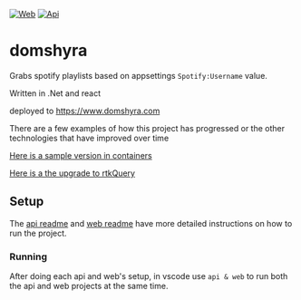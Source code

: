 [![Web](https://github.com/domshyra/domshyra/actions/workflows/web.yml/badge.svg?branch=main)](https://github.com/domshyra/domshyra/actions/workflows/web.yml) [![Api](https://github.com/domshyra/domshyra/actions/workflows/api.yml/badge.svg)](https://github.com/domshyra/domshyra/actions/workflows/api.yml)
# domshyra 
Grabs spotify playlists based on appsettings `Spotify:Username` value.

Written in .Net and react

deployed to https://www.domshyra.com

There are a few examples of how this project has progressed or the other technologies that have improved over time

[Here is a sample version in containers](https://github.com/domshyra-s-playground/containersDemo) 

[Here is a the upgrade to rtkQuery](https://github.com/domshyra-s-playground/rtkQueryDemo) 


## Setup
The [api readme](./Api/README.md#Setup) and [web readme](./Web/README.md#Setup) have more detailed instructions on how to run the project.


### Running 

After doing each api and web's setup, in vscode use `api & web` to run both the api and web projects at the same time.
